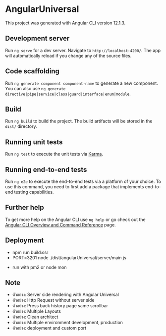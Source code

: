 # AngularUniversal

This project was generated with [Angular CLI](https://github.com/angular/angular-cli) version 12.1.3.

## Development server

Run `ng serve` for a dev server. Navigate to `http://localhost:4200/`. The app will automatically reload if you change any of the source files.

## Code scaffolding

Run `ng generate component component-name` to generate a new component. You can also use `ng generate directive|pipe|service|class|guard|interface|enum|module`.

## Build

Run `ng build` to build the project. The build artifacts will be stored in the `dist/` directory.

## Running unit tests

Run `ng test` to execute the unit tests via [Karma](https://karma-runner.github.io).

## Running end-to-end tests

Run `ng e2e` to execute the end-to-end tests via a platform of your choice. To use this command, you need to first add a package that implements end-to-end testing capabilities.

## Further help

To get more help on the Angular CLI use `ng help` or go check out the [Angular CLI Overview and Command Reference](https://angular.io/cli) page.

## Deployment

- npm run build:ssr
- PORT=3201 node ./dist/angularUniversal/server/main.js

* run with pm2 or node mon

## Note

- ตัวอย่าง: Server side rendering with Angular Universal
- ตัวอย่าง: Http Request without server side
- ตัวอย่าง: Press back history page same scrollbar
- ตัวอย่าง: Multiple Layouts
- ตัวอย่าง: Clean architect
- ตัวอย่าง: Multiple environment development, production
- ตัวอย่าง: deployment and custom port
